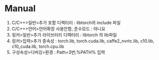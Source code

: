 # Manual

1. C/C++>일반>추가 포함 디렉터리 : libtorch의 include 파일
2. C/C++>언어>언어확장 사용안함, 준수모드 : 아니요
3. 링커>일반>추가 라이브러리 디렉터리 : libtorch 의 lib파일
4. 링커>입력>추가 종속성 : torch.lib, torch.cuda.lib, caffe2_nvrtc.lib, c10.lib, c10_cuda.lib, torch.cpu.lib
5. 구성속성>디버깅>환경 : Path=3번;%PATH% 입력
